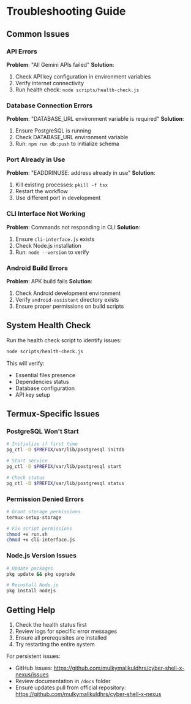 # Troubleshooting Guide

## Common Issues

### API Errors
**Problem**: "All Gemini APIs failed"
**Solution**: 
1. Check API key configuration in environment variables
2. Verify internet connectivity
3. Run health check: `node scripts/health-check.js`

### Database Connection Errors
**Problem**: "DATABASE_URL environment variable is required"
**Solution**:
1. Ensure PostgreSQL is running
2. Check DATABASE_URL environment variable
3. Run: `npm run db:push` to initialize schema

### Port Already in Use
**Problem**: "EADDRINUSE: address already in use"
**Solution**:
1. Kill existing processes: `pkill -f tsx`
2. Restart the workflow
3. Use different port in development

### CLI Interface Not Working
**Problem**: Commands not responding in CLI
**Solution**:
1. Ensure `cli-interface.js` exists
2. Check Node.js installation
3. Run: `node --version` to verify

### Android Build Errors
**Problem**: APK build fails
**Solution**:
1. Check Android development environment
2. Verify `android-assistant` directory exists
3. Ensure proper permissions on build scripts

## System Health Check

Run the health check script to identify issues:
```bash
node scripts/health-check.js
```

This will verify:
- Essential files presence
- Dependencies status
- Database configuration
- API key setup

## Termux-Specific Issues

### PostgreSQL Won't Start
```bash
# Initialize if first time
pg_ctl -D $PREFIX/var/lib/postgresql initdb

# Start service
pg_ctl -D $PREFIX/var/lib/postgresql start

# Check status
pg_ctl -D $PREFIX/var/lib/postgresql status
```

### Permission Denied Errors
```bash
# Grant storage permissions
termux-setup-storage

# Fix script permissions
chmod +x run.sh
chmod +x cli-interface.js
```

### Node.js Version Issues
```bash
# Update packages
pkg update && pkg upgrade

# Reinstall Node.js
pkg install nodejs
```

## Getting Help

1. Check the health status first
2. Review logs for specific error messages
3. Ensure all prerequisites are installed
4. Try restarting the entire system

For persistent issues:
- GitHub Issues: https://github.com/mulkymalikuldhrs/cyber-shell-x-nexus/issues
- Review documentation in `/docs` folder
- Ensure updates pull from official repository: https://github.com/mulkymalikuldhrs/cyber-shell-x-nexus